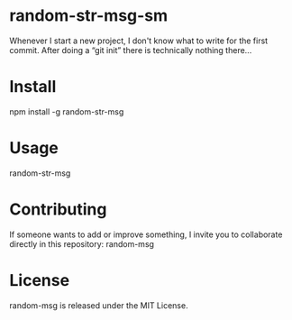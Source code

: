 # random-str-msg-sm

Whenever I start a new project, I don't know what to write for the first commit. After doing a “git init” there is technically nothing there...

# Install

npm install -g random-str-msg

# Usage

random-str-msg

# Contributing

If someone wants to add or improve something, I invite you to collaborate directly in this repository: random-msg

# License

random-msg is released under the MIT License.
